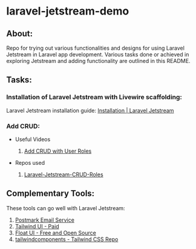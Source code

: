 # laravel-jetstream-demo

## About:

Repo for trying out various functionalities and designs for using Laravel Jetstream in Laravel app development.
Various tasks done or achieved in exploring Jetstream and adding functionality are outlined in this README.

## Tasks:

### Installation of Laravel Jetstream with Livewire scaffolding:
Laravel Jetstream installation guide: [Installation | Laravel Jetstream](https://jetstream.laravel.com/installation.html)

### Add CRUD:
- Useful Videos
   1. [Add CRUD with User Roles](https://www.youtube.com/watch?v=pyOcSEkG4Q0)

- Repos used
   1. [Laravel-Jetstream-CRUD-Roles](https://github.com/LaravelDaily/Laravel-Jetstream-CRUD-Roles)

## Complementary Tools:
These tools can go well with Laravel Jetstream:
1. [Postmark Email Service](https://postmarkapp.com/) 
2. [Tailwind UI - Paid](https://tailwindui.com/)
3. [Float UI - Free and Open Source](https://floatui.com/)
4. [tailwindcomponents - Tailwind CSS Repo](https://tailwindcomponents.com/)

